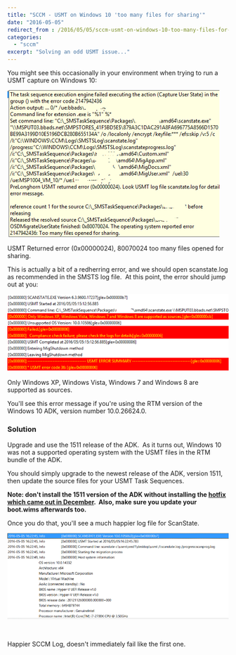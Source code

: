 ```yaml
---
title: "SCCM - USMT on Windows 10 'too many files for sharing'"
date: "2016-05-05"
redirect_from : /2016/05/05/sccm-usmt-on-windows-10-too-many-files-for-sharing
categories: 
  - "sccm"
excerpt: "Solving an odd USMT issue..."
---
```


You might see this occasionally in your environment when trying to run a USMT capture on Windows 10:

![toomanyfiles00](../assets/images/2016/05/images/toomanyfiles00.png)

USMT Returned error (0x00000024), 80070024 too many files opened for sharing.

This is actually a bit of a redherring error, and we should open scanstate.log as recommended in the SMSTS log file.  At this point, the error should jump out at you:

![toomanyfiles01](../assets/images/2016/05/images/toomanyfiles01.png)

Only Windows XP, Windows Vista, Windows 7 and Windows 8 are supported as sources.

You'll see this error message if you're using the RTM version of the Windows 10 ADK, version number 10.0.26624.0.

### Solution

Upgrade and use the 1511 release of the ADK.  As it turns out, Windows 10 was not a supported operating system with the USMT files in the RTM bundle of the ADK.

You should simply upgrade to the newest release of the ADK, version 1511, then update the source files for your USMT Task Sequences.

**Note: don't install the 1511 version of the ADK without installing the [hotfix which came out in December](https://blogs.technet.microsoft.com/configmgrteam/2015/11/20/issue-with-the-windows-adk-for-windows-10-version-1511/).  Also, make sure you update your boot.wims afterwards too.**

Once you do that, you'll see a much happier log file for ScanState.

![toomanyfiles02](../assets/images/2016/05/images/toomanyfiles02.png)

 

Happier SCCM Log, doesn't immediately fail like the first one.

